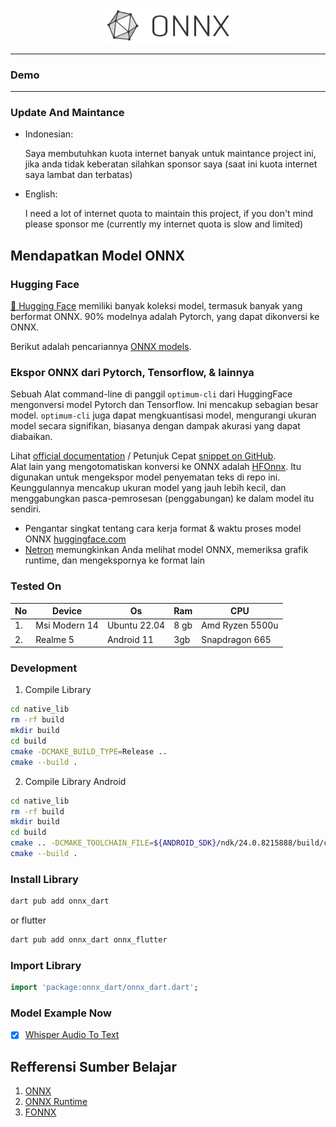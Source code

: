 <p align="center"><img width="40%" src="https://github.com/onnx/onnx/raw/main/docs/onnx-horizontal-color.png" /></p>


---

### Demo

---

### Update And Maintance

 - Indonesian:
   
   Saya membutuhkan kuota internet banyak untuk maintance project ini, jika anda tidak keberatan silahkan sponsor saya (saat ini kuota internet saya lambat dan terbatas)
   
 - English:

   I need a lot of internet quota to maintain this project, if you don't mind please sponsor me (currently my internet quota is slow and limited)
   

## Mendapatkan Model ONNX
### Hugging Face
[🤗 Hugging Face](https://huggingface.co/models) memiliki banyak koleksi model, termasuk banyak yang berformat ONNX. 90% modelnya adalah Pytorch, yang dapat dikonversi ke ONNX.

Berikut adalah pencariannya [ONNX models](https://huggingface.co/models?library=onnx&sort=trending). 

### Ekspor ONNX dari Pytorch, Tensorflow, & lainnya
Sebuah Alat command-line di panggil `optimum-cli` dari HuggingFace mengonversi model Pytorch dan Tensorflow. Ini mencakup sebagian besar model. `optimum-cli` juga dapat mengkuantisasi model, mengurangi ukuran model secara signifikan, biasanya dengan dampak akurasi yang dapat diabaikan.

Lihat [official documentation](https://huggingface.co/docs/optimum/exporters/onnx/usage_guides/export_a_model) / Petunjuk Cepat [snippet on GitHub](https://github.com/huggingface/optimum#run-the-exported-model-using-onnx-runtime).  
Alat lain yang mengotomatiskan konversi ke ONNX adalah [HFOnnx](https://neuml.github.io/txtai/pipeline/train/hfonnx/). Itu digunakan untuk mengekspor model penyematan teks di repo ini. Keunggulannya mencakup ukuran model yang jauh lebih kecil, dan menggabungkan pasca-pemrosesan (penggabungan) ke dalam model itu sendiri.

- Pengantar singkat tentang cara kerja format & waktu proses model ONNX [huggingface.com](https://huggingface.co/docs/optimum/onnxruntime/concept_guides/onnx)
- [Netron](https://netron.app/) memungkinkan Anda melihat model ONNX, memeriksa grafik runtime, dan mengekspornya ke format lain

  
### Tested On

| No | Device        | Os           | Ram  | CPU             |
|----|---------------|--------------|------|-----------------|
| 1. | Msi Modern 14 | Ubuntu 22.04 | 8 gb | Amd Ryzen 5500u |
| 2. | Realme 5      | Android 11   | 3gb  | Snapdragon 665  |


### Development

1. Compile Library

```bash
cd native_lib
rm -rf build
mkdir build
cd build
cmake -DCMAKE_BUILD_TYPE=Release ..
cmake --build .
```

2. Compile Library Android

```bash
cd native_lib
rm -rf build
mkdir build
cd build
cmake .. -DCMAKE_TOOLCHAIN_FILE=${ANDROID_SDK}/ndk/24.0.8215888/build/cmake/android.toolchain.cmake -DCMAKE_BUILD_TYPE=Release -DANDROID_ABI=arm64-v8a
cmake --build .
```

### Install Library

```bash
dart pub add onnx_dart
```

or flutter

```bash
dart pub add onnx_dart onnx_flutter
```

### Import Library

```dart
import 'package:onnx_dart/onnx_dart.dart';
```

### Model Example Now

- [x] [Whisper Audio To Text](package/onnx_dart/example/whisper)


## Refferensi Sumber Belajar

1. [ONNX](https://github.com/onnx/onnx)
2. [ONNX Runtime](https://github.com/microsoft/onnxruntime)
3. [FONNX](https://github.com/Telosnex/fonnx)
 